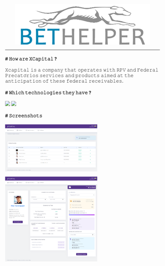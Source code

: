 <p align="center">
  <img src="https://github.com/lexitbr/lexitbr/blob/main/bethelper/logo.png?raw=true" />
</p>

------------

#### # 𝙷𝚘𝚠 𝚊𝚛𝚎 𝚇𝙲𝚊𝚙𝚒𝚝𝚊𝚕 ?
𝚇𝚌𝚊𝚙𝚒𝚝𝚊𝚕 𝚒𝚜 𝚊 𝚌𝚘𝚖𝚙𝚊𝚗𝚢 𝚝𝚑𝚊𝚝 𝚘𝚙𝚎𝚛𝚊𝚝𝚎𝚜 𝚠𝚒𝚝𝚑 𝚁𝙿𝚅 𝚊𝚗𝚍 𝙵𝚎𝚍𝚎𝚛𝚊𝚕 𝙿𝚛𝚎𝚌𝚊𝚝𝚘́𝚛𝚒𝚘𝚜 𝚜𝚎𝚛𝚟𝚒𝚌𝚎𝚜 𝚊𝚗𝚍 𝚙𝚛𝚘𝚍𝚞𝚌𝚝𝚜 𝚊𝚒𝚖𝚎𝚍 𝚊𝚝 𝚝𝚑𝚎 𝚊𝚗𝚝𝚒𝚌𝚒𝚙𝚊𝚝𝚒𝚘𝚗 𝚘𝚏 𝚝𝚑𝚎𝚜𝚎 𝚏𝚎𝚍𝚎𝚛𝚊𝚕 𝚛𝚎𝚌𝚎𝚒𝚟𝚊𝚋𝚕𝚎𝚜.

#### # 𝚆𝚑𝚒𝚌𝚑 𝚝𝚎𝚌𝚑𝚗𝚘𝚕𝚘𝚐𝚒𝚎𝚜 𝚝𝚑𝚎𝚢 𝚑𝚊𝚟𝚎 ?
![](https://img.shields.io/badge/PHP-blue?style=plastic&logo=php&labelColor=white) ![](https://img.shields.io/badge/MySQL-blue?style=plastic&logo=mysql&labelColor=white)

#### # 𝚂𝚌𝚛𝚎𝚎𝚗𝚜𝚑𝚘𝚝𝚜

<a href="https://github.com/lexitbr/lexitbr/blob/main/xcapital/dashboard.xcapitalpartners.com.br_admin_dashboard.png?raw=true" target="_blank"><img src="https://github.com/lexitbr/lexitbr/blob/main/xcapital/dashboard.xcapitalpartners.com.br_admin_dashboard.png?raw=true" width="300px" />
</a>

<a href="https://github.com/lexitbr/lexitbr/blob/main/xcapital/dashboard.xcapitalpartners.com.br_dashboard_12.png?raw=true" target="_blank"><img src="https://github.com/lexitbr/lexitbr/blob/main/xcapital/dashboard.xcapitalpartners.com.br_dashboard_12.png?raw=true" width="300px" />
</a>
